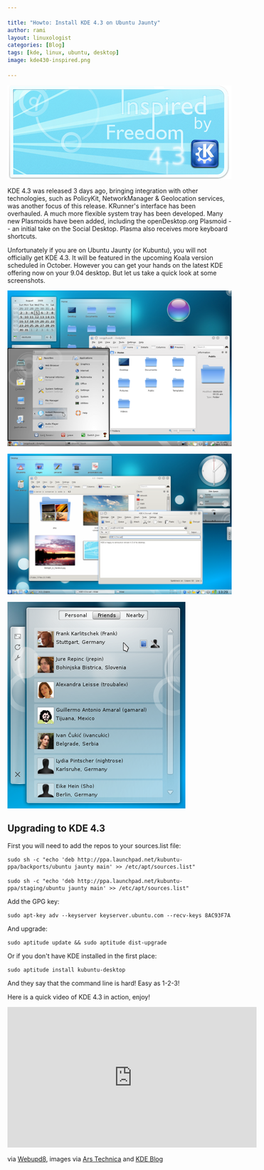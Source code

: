 ```yaml
---

title: "Howto: Install KDE 4.3 on Ubuntu Jaunty"
author: rami
layout: linuxologist 
categories: [Blog]
tags: [kde, linux, ubuntu, desktop]
image: kde430-inspired.png

---
```


![kde430-inspired](/assets/images/content/blog/kde430-inspired.png)

KDE 4.3 was released 3 days ago, bringing integration with other technologies, such as PolicyKit, NetworkManager & Geolocation services, was another focus of this release. KRunner's interface has been overhauled. A much more flexible system tray has been developed. Many new Plasmoids have been added, including the openDesktop.org Plasmoid -- an initial take on the Social Desktop. Plasma also receives more keyboard shortcuts.

Unfortunately if you are on Ubuntu Jaunty (or Kubuntu), you will not officially get KDE 4.3\. It will be featured in the upcoming Koala version scheduled in October. However you can get your hands on the latest KDE offering now on your 9.04 desktop. But let us take a quick look at some screenshots.

![kde43-full-thumb-640xauto-7515](/assets/images/content/blog/kde43-full-thumb-640xauto-7515.png)

![kde430_thumb](/assets/images/content/blog/kde430_thumb.png)

![kde43-social](/assets/images/content/blog/kde43-social.png)

## Upgrading to KDE 4.3

First you will need to add the repos to your sources.list file: 

	sudo sh -c "echo 'deb http://ppa.launchpad.net/kubuntu-ppa/backports/ubuntu jaunty main' >> /etc/apt/sources.list" 

	sudo sh -c "echo 'deb http://ppa.launchpad.net/kubuntu-ppa/staging/ubuntu jaunty main' >> /etc/apt/sources.list"

Add the GPG key: 

	sudo apt-key adv --keyserver keyserver.ubuntu.com --recv-keys 8AC93F7A
	
And upgrade: 

	sudo aptitude update && sudo aptitude dist-upgrade

Or if you don't have KDE installed in the first place:

	sudo aptitude install kubuntu-desktop

And they say that the command line is hard! Easy as 1-2-3!

Here is a quick video of KDE 4.3 in action, enjoy!

<iframe width="560" height="315" src="https://www.youtube.com/embed/kmMdm9liMn4" frameborder="0" allowfullscreen></iframe>

via [Webupd8](http://webupd8.blogspot.com/2009/08/install-kde-43-in-ubuntu-jaunty-904.html), images via [Ars Technica](http://arstechnica.com/open-source/reviews/2009/08/hands-on-kde-43-delivers-a-social-desktop.ars) and [KDE Blog](http://dot.kde.org/2009/08/04/kde-430-released-caizen)

